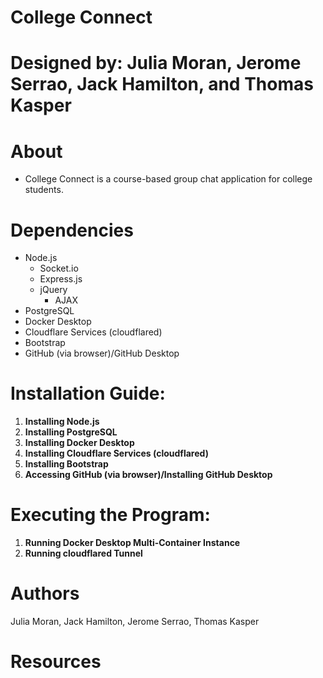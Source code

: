 # College Connect

# Designed by: Julia Moran, Jerome Serrao, Jack Hamilton, and Thomas Kasper

# About

- College Connect is a course-based group chat application for college students.

# Dependencies

- Node.js
  - Socket.io
  - Express.js
  - jQuery
    - AJAX
- PostgreSQL
- Docker Desktop
- Cloudflare Services (cloudflared)
- Bootstrap
- GitHub (via browser)/GitHub Desktop

# Installation Guide:

1. **Installing Node.js**
2. **Installing PostgreSQL**
3. **Installing Docker Desktop**
4. **Installing Cloudflare Services (cloudflared)**
5. **Installing Bootstrap**
6. **Accessing GitHub (via browser)/Installing GitHub Desktop**

# Executing the Program:

1. **Running Docker Desktop Multi-Container Instance**
2. **Running cloudflared Tunnel**

# Authors

Julia Moran, Jack Hamilton, Jerome Serrao, Thomas Kasper

# Resources
